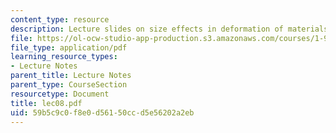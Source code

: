 ```yaml
---
content_type: resource
description: Lecture slides on size effects in deformation of materials.
file: https://ol-ocw-studio-app-production.s3.amazonaws.com/courses/1-978-from-nano-to-macro-introduction-to-atomistic-modeling-techniques-january-iap-2007/59b5c9c0f8e0d56150ccd5e56202a2eb_lec08.pdf
file_type: application/pdf
learning_resource_types:
- Lecture Notes
parent_title: Lecture Notes
parent_type: CourseSection
resourcetype: Document
title: lec08.pdf
uid: 59b5c9c0-f8e0-d561-50cc-d5e56202a2eb
---
```

